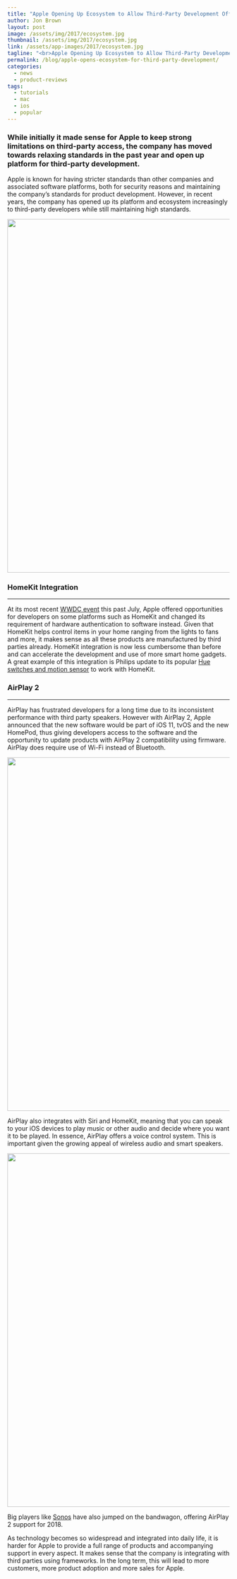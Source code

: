 ```yaml
---
title: "Apple Opening Up Ecosystem to Allow Third-Party Development Offers New Growth Potential"
author: Jon Brown
layout: post
image: /assets/img/2017/ecosystem.jpg
thumbnail: /assets/img/2017/ecosystem.jpg
link: /assets/app-images/2017/ecosystem.jpg
tagline: "<br>Apple Opening Up Ecosystem to Allow Third-Party Development Offers New Growth Potential"
permalink: /blog/apple-opens-ecosystem-for-third-party-development/
categories:
  - news
  - product-reviews
tags:
  - tutorials
  - mac
  - ios
  - popular
---
```

### While initially it made sense for Apple to keep strong limitations on third-party access, the company has moved towards relaxing standards in the past year and open up platform for third-party development.

Apple is known for having stricter standards than other companies and associated software platforms, both for security reasons and maintaining the company’s standards for product development. However, in recent years, the company has opened up its platform and ecosystem increasingly to third-party developers while still maintaining high standards. 

<img src="{{ site.site_cdn }}/assets/img/blog/2017/ecosystem/thirdparty_image_1.jpg" class="img-fluid rounded m-2" width="800" />


### HomeKit Integration
---
At its most recent [WWDC event][1] this past July, Apple offered opportunities for developers on some platforms such as HomeKit and changed its requirement of hardware authentication to software instead. Given that HomeKit helps control items in your home ranging from the lights to fans and more, it makes sense as all these products are manufactured by third parties already. HomeKit integration is now less cumbersome than before and can accelerate the development and use of more smart home gadgets. A great example of this integration is Philips update to its popular [Hue switches and motion sensor][2] to work with HomeKit.

### AirPlay 2
---
AirPlay has frustrated developers for a long time due to its inconsistent performance with third party speakers. However with AirPlay 2, Apple announced that the new software would be part of iOS 11, tvOS and the new HomePod, thus giving developers access to the software and the opportunity to update products with AirPlay 2 compatibility using firmware. AirPlay does require use of Wi-Fi instead of Bluetooth.

<img src="{{ site.site_cdn }}/assets/img/blog/2017/ecosystem/thirdparty_image_3.jpg" class="img-fluid rounded m-2" width="800" />

AirPlay also integrates with Siri and HomeKit, meaning that you can speak to your iOS devices to play music or other audio and decide where you want it to be played. In essence, AirPlay offers a voice control system. This is important given the growing appeal of wireless audio and smart speakers. 

<img src="{{ site.site_cdn }}/assets/img/blog/2017/ecosystem/thirdparty_image_4.jpg" class="img-fluid rounded m-2" width="800" />

Big players like [Sonos][3] have also jumped on the bandwagon, offering AirPlay 2 support for 2018.

As technology becomes so widespread and integrated into daily life, it is harder for Apple to provide a full range of products and accompanying support in every aspect. It makes sense that the company is integrating with third parties using frameworks. In the long term, this will lead to more customers, more product adoption and more sales for Apple.


[1]: https://developer.apple.com/videos/play/wwdc2017/705/
[2]: https://www2.meethue.com/en-us/about-hue
[3]: https://www.sonos.com/en-us/airplay
